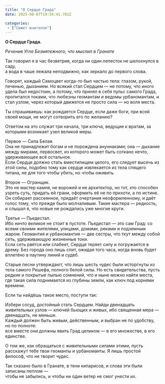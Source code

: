 ```yaml
---
title: "О Сердце Града"
date: 2025-08-07T19:54:41.781Z

categories:
 - ["Сюжет ючителле"]
---
```


**О Сердце Града.**

*Речения Угла Безмятежного, что мыслил в Гранате*

Так говорил я в час безветрия, когда ни один лепесток не шелохнулся в
саду,  
а вода в чаше лежала неподвижно, как зеркало до первого слова.

Говорят, каждый Самоцвет когда-то был частью тела: глазом, рукой,
печенью, дыханием. Но всякий стал Сердцем — не потому, что иного удела
был недостоин, а потому, что принял в себя пульс самого Града,
пропитался токами, что любезны геомантам и ведомы урбаномантам, и стал
узлом, через который движется не просто сила — но воля места.

Ты спрашиваешь: как рождается Сердце, если даже боги, при всей своей
мощи, не могут сотворить его по желанию?

Ответом на это служат три начала, три ключа, ведущие к вратам, за
которыми возникает узел великой меры.

Первое — Сила Белая.  
Она не принадлежит богам и не порождена ануннаками; она — дыхание между
мирами, первосвет, из которого может быть соткано нечто, удерживающее
всё остальное.  
Если Сердце должно стать вместилищем целого, его следует высечь из этой
силы, подобно тому как сердце извлекается из тела спящего титана, не для
того чтобы убить, но чтобы оживить.

Второе — Огранщик.  
Это не мастер камня, не ворожей и не архитектор, но тот, кто способен
узреть суть, придать ей грани, оформить её не по прихоти, а по истине.
Он собирает рассеянное, придаёт очертания неоформленному, и даёт голос
тому, что прежде было молчаливым. Такие мастера — редкость, и слышал я,
что новые не рождались уже многие круги.

Третье — Пьедестал.  
Ибо ничто великое не стоит в пустоте. Пьедестал — это сам Град: со всеми
своими жителями, улицами, домами, реками и подземным жаром. Геомантия и
урбаномантия — две сестры, что ткут между собой сеть, удерживающую
жизненные токи.  
Если сеть рвётся или слабеет, Сердце теряет силу и погружается в дрему.
Без города оно лишь спит, ожидая того часа, когда вновь будет вплетёно в
паутину линий и судеб.

Старые песни утверждают, что лишь шесть чудес были исторгнуты из тела
самого Решефа, полного белой силы. Но есть свидетельства, пусть редкие и
покрытые пылью сомнений, что и ныне можно найти места, где такая сила
поднимается из глубины земли, как ключ под корнями времени.

Если ты найдёшь такое место, поступи так:

Избери сосуд, достойный стать Сердцем. Найди двенадцать живительных
узлов — ключей бьющих и живых, ибо священная мера — двенадцать, не
меньше.  
Каждый должен быть живым, действенным, и выбран не по удобству, но по
полноте:  
все вместе они должны явить Град целиком — в его множестве, в его
единстве.

О том же, как обращаться с живительными силами этими, пусть расскажут
тебе твои геоманты и урбаноманты. Я лишь простой философ, что не творит
чудес.

Так сказано было в Гранате, в тени кипарисов, и слова эти были записаны
пеплом —  
чтобы не забылись, и чтобы ни один ветер не смог унести их.
